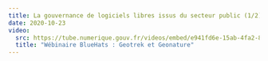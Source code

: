 ```yaml
---
title: La gouvernance de logiciels libres issus du secteur public (1/2)
date: 2020-10-23
video:
  src: https://tube.numerique.gouv.fr/videos/embed/e941fd6e-15ab-4fa2-808e-f81429f2eeb7
  title: "Wébinaire BlueHats : Geotrek et Geonature"
---
```

